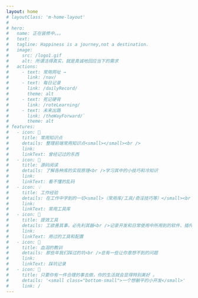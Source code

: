 ```yaml
---
layout: home
# layoutClass: 'm-home-layout'
#
# hero:
#   name: 正在装修中。。。
#   text:
#   tagline: Happiness is a journey,not a destination.
#   image:
#     src: /logo1.gif
#     alt: 所谓活得真实，就是真诚地回应当下的需求
#   actions:
#     - text: 常用网址 →
#       link: /nav/
#     - text: 每日记录
#       link: /dailyRecord/
#       theme: alt
#     - text: 死记硬背
#       link: /roteLearning/
#     - text: 未来出路
#       link: /theWayForward/`
#       theme: alt
# features:
#   - icon: 📖
#     title: 常用知识点
#     details: 整理前端常用知识点<small></small><br />
#     link:
#     linkText: 曾经记过的东西
#   - icon: 📘
#     title: 源码阅读
#     details: 了解各种库的实现原理<br />学习其中的小技巧和冷知识
#     link:
#     linkText: 看不懂的乱码
#   - icon: 💡
#     title: 工作经验
#     details: 在工作中学到的一切<small>（常用库/工具/奇淫技巧等）</small><br />配合 CV 大法来更好的摸鱼
#     link:
#     linkText: 常用工具库
#   - icon: 🧰
#     title: 提效工具
#     details: 工欲善其事，必先利其器<br />记录开发和日常使用中所用到的软件、插件、扩展等
#     link:
#     linkText: 用过的工具和配置
#   - icon: 🐞
#     title: 血泪的教训
#     details: 那些年我们踩过的坑<br />总有一些让你意想不到的问题
#     link:
#     linkText: 踩坑记录
#   - icon: 💯
#     title: 只要你有一件合理的事去做，你的生活就会显得特别美好 。
#     details: '<small class="bottom-small">一个想躺平的小开发</small>'
#     link: /
---
```


<homePage />
<script setup >
 import homePage from './components/homeBg/homePage.vue'
</script>

<style>
/*爱的魔力转圈圈*/
.m-home-layout .image-src:hover {
  transform: translate(-50%, -50%) rotate(666turn);
  transition: transform 59s 1s cubic-bezier(0.3, 0, 0.8, 1);
}

.m-home-layout .details small {
  opacity: 0.8;
}

/* .m-home-layout .bottom-small {
  display: block;
  margin-top: 2em;
  text-align: right;
} */
</style>
